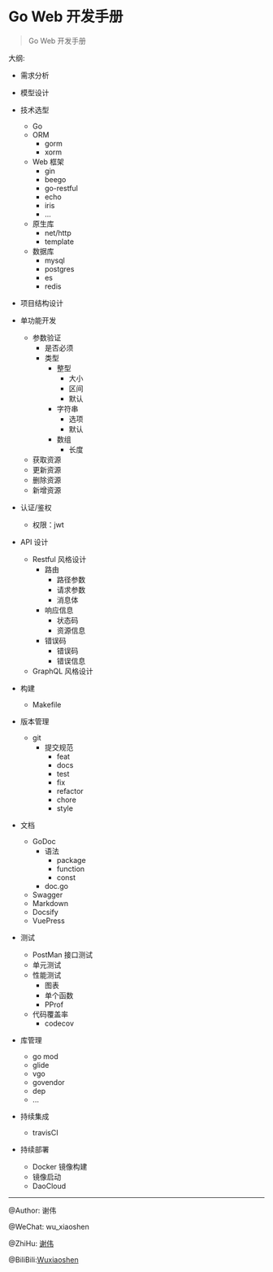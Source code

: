 # Go Web 开发手册

> Go Web 开发手册

大纲:


- 需求分析
- 模型设计
- 技术选型
	- Go
	- ORM
		- gorm
		- xorm
	- Web 框架
		- gin
		- beego
		- go-restful
		- echo
		- iris
		- ...
	- 原生库
	    - net/http
	    - template
    - 数据库
        - mysql
        - postgres
        - es
        - redis
- 项目结构设计
- 单功能开发
	- 参数验证
	    - 是否必须
	    - 类型
	        - 整型
	            - 大小
	            - 区间
	            - 默认
	        - 字符串
	            - 选项
	            - 默认
	        - 数组
	            - 长度
	- 获取资源
	- 更新资源
	- 删除资源
	- 新增资源

- 认证/鉴权
	- 权限：jwt

- API 设计
    - Restful 风格设计
        - 路由
            - 路径参数
            - 请求参数
            - 消息体
        - 响应信息
            - 状态码
            - 资源信息
        - 错误码
            - 错误码
            - 错误信息
    - GraphQL 风格设计

- 构建
    - Makefile
- 版本管理
    - git
        -  提交规范
            - feat
            - docs
            - test
            - fix
            - refactor
            - chore
            - style
- 文档
    - GoDoc
        - 语法
            - package
            - function
            - const
        - doc.go
	- Swagger
	- Markdown
	- Docsify
	- VuePress
- 测试
	- PostMan 接口测试
	- 单元测试
	- 性能测试
	    - 图表
	    - 单个函数
	    - PProf
	- 代码覆盖率
	    - codecov
- 库管理
	- go mod
	- glide
	- vgo
	- govendor
	- dep
	- ...

- 持续集成
	- travisCI

- 持续部署
	- Docker 镜像构建
	- 镜像启动
	- DaoCloud


---

@Author: 谢伟

@WeChat: wu_xiaoshen

@ZhiHu: [谢伟](https://www.zhihu.com/people/wu-xiao-shen-16/activities)

@BiliBili:[Wuxiaoshen](https://space.bilibili.com/10056291)
